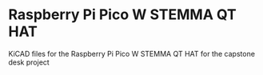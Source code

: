 # Raspberry Pi Pico W STEMMA QT HAT
 KiCAD files for the Raspberry Pi Pico W STEMMA QT HAT for the capstone desk project
